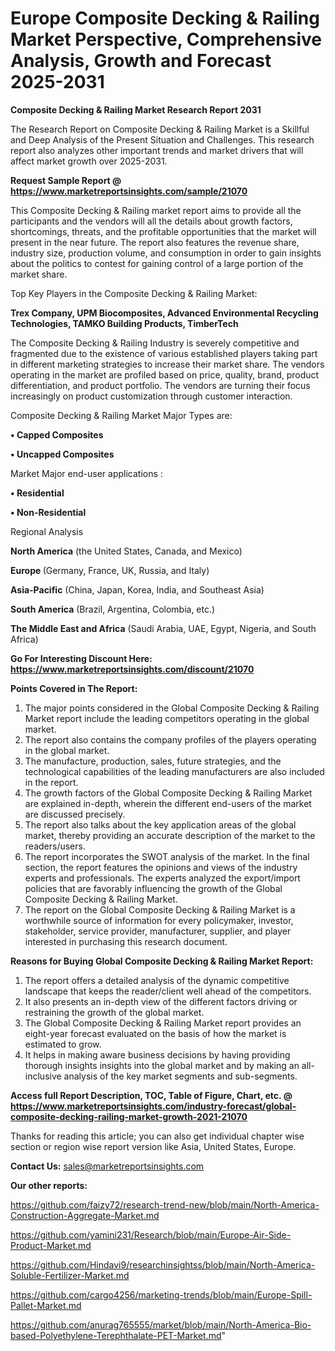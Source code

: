 # Europe Composite Decking & Railing Market Perspective, Comprehensive Analysis, Growth and Forecast 2025-2031

<strong>Composite Decking & Railing Market Research Report 2031</strong>

The Research Report on Composite Decking & Railing Market is a Skillful and Deep Analysis of the Present Situation and Challenges. This research report also analyzes other important trends and market drivers that will affect market growth over 2025-2031.

<strong>Request Sample Report @ <a href=https://www.marketreportsinsights.com/sample/21070>https://www.marketreportsinsights.com/sample/21070</a></strong>

This Composite Decking & Railing market report aims to provide all the participants and the vendors will all the details about growth factors, shortcomings, threats, and the profitable opportunities that the market will present in the near future. The report also features the revenue share, industry size, production volume, and consumption in order to gain insights about the politics to contest for gaining control of a large portion of the market share.

Top Key Players in the Composite Decking & Railing Market:

<strong>Trex Company, UPM Biocomposites, Advanced Environmental Recycling Technologies, TAMKO Building Products, TimberTech</strong>

The Composite Decking & Railing Industry is severely competitive and fragmented due to the existence of various established players taking part in different marketing strategies to increase their market share. The vendors operating in the market are profiled based on price, quality, brand, product differentiation, and product portfolio. The vendors are turning their focus increasingly on product customization through customer interaction.

Composite Decking & Railing Market Major Types are:

<strong>• Capped Composites

• Uncapped Composites</strong>

Market Major end-user applications :

<strong>• Residential

• Non-Residential</strong>

Regional Analysis

</u><strong><b>North America</b></strong> (the United States, Canada, and Mexico)

<strong><b>Europe </b></strong>(Germany, France, UK, Russia, and Italy)

<strong><b>Asia-Pacific</b></strong> (China, Japan, Korea, India, and Southeast Asia)

<strong><b>South America</b></strong> (Brazil, Argentina, Colombia, etc.)

<strong><b>The Middle East and Africa</b></strong> (Saudi Arabia, UAE, Egypt, Nigeria, and South Africa)

<strong>Go For Interesting Discount Here: <a href=https://www.marketreportsinsights.com/discount/21070>https://www.marketreportsinsights.com/discount/21070</a></strong>

<strong>Points Covered in The Report:</strong>
<ol>
  <li>The major points considered in the Global Composite Decking & Railing Market report include the leading competitors operating in the global market.</li>
  <li>The report also contains the company profiles of the players operating in the global market.</li>
  <li>The manufacture, production, sales, future strategies, and the technological capabilities of the leading manufacturers are also included in the report.</li>
  <li>The growth factors of the Global Composite Decking & Railing Market are explained in-depth, wherein the different end-users of the market are discussed precisely.</li>
  <li>The report also talks about the key application areas of the global market, thereby providing an accurate description of the market to the readers/users.</li>
  <li>The report incorporates the SWOT analysis of the market. In the final section, the report features the opinions and views of the industry experts and professionals. The experts analyzed the export/import policies that are favorably influencing the growth of the Global Composite Decking & Railing Market.</li>
  <li>The report on the Global Composite Decking & Railing Market is a worthwhile source of information for every policymaker, investor, stakeholder, service provider, manufacturer, supplier, and player interested in purchasing this research document.</li>
</ol>
<strong>Reasons for Buying Global Composite Decking & Railing Market Report:</strong>

<ol>
  <li>The report offers a detailed analysis of the dynamic competitive landscape that keeps the reader/client well ahead of the competitors.</li>
  <li>It also presents an in-depth view of the different factors driving or restraining the growth of the global market.</li>
  <li>The Global Composite Decking & Railing Market report provides an eight-year forecast evaluated on the basis of how the market is estimated to grow.</li>
  <li>It helps in making aware business decisions by having providing thorough insights insights into the global market and by making an all-inclusive analysis of the key market segments and sub-segments.</li>
</ol>
<strong>Access full Report Description, TOC, Table of Figure, Chart, etc. @ <a href=https://www.marketreportsinsights.com/industry-forecast/global-composite-decking-railing-market-growth-2021-21070>https://www.marketreportsinsights.com/industry-forecast/global-composite-decking-railing-market-growth-2021-21070</a></strong>


Thanks for reading this article; you can also get individual chapter wise section or region wise report version like Asia, United States, Europe.

<strong>Contact Us:</strong>
sales@marketreportsinsights.com

<strong>Our other reports:</strong>

<a href=https://github.com/faizy72/research-trend-new/blob/main/North-America-Construction-Aggregate-Market.md>https://github.com/faizy72/research-trend-new/blob/main/North-America-Construction-Aggregate-Market.md</a>

<a href=https://github.com/yamini231/Research/blob/main/Europe-Air-Side-Product-Market.md>https://github.com/yamini231/Research/blob/main/Europe-Air-Side-Product-Market.md</a>

<a href=https://github.com/Hindavi9/researchinsightss/blob/main/North-America-Soluble-Fertilizer-Market.md>https://github.com/Hindavi9/researchinsightss/blob/main/North-America-Soluble-Fertilizer-Market.md</a>

<a href=https://github.com/cargo4256/marketing-trends/blob/main/Europe-Spill-Pallet-Market.md>https://github.com/cargo4256/marketing-trends/blob/main/Europe-Spill-Pallet-Market.md</a>

<a href=https://github.com/anurag765555/market/blob/main/North-America-Bio-based-Polyethylene-Terephthalate-PET-Market.md>https://github.com/anurag765555/market/blob/main/North-America-Bio-based-Polyethylene-Terephthalate-PET-Market.md</a>"
